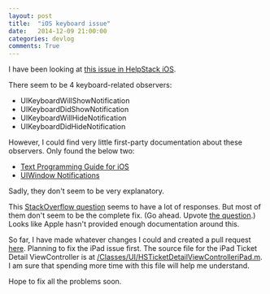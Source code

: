 ```yaml
---
layout: post
title:  "iOS keyboard issue"
date:   2014-12-09 21:00:00
categories: devlog
comments: True
---
```

I have been looking at [this issue in HelpStack iOS](https://github.com/happyfoxinc/helpstack/issues/20). 

There seem to be 4 keyboard-related observers:

* UIKeyboardWillShowNotification
* UIKeyboardDidShowNotification
* UIKeyboardWillHideNotification
* UIKeyboardDidHideNotification

However, I could find very little first-party documentation about these observers. Only found the below two:

* [Text Programming Guide for iOS](https://developer.apple.com/library/ios/documentation/StringsTextFonts/Conceptual/TextAndWebiPhoneOS/KeyboardManagement/KeyboardManagement.html)
* [UIWindow Notifications](https://developer.apple.com/library/ios/documentation/UIKit/Reference/UIWindow_Class/index.html#//apple_ref/c/data/UIKeyboardWillShowNotification)

Sadly, they don't seem to be very explanatory.

This [StackOverflow question](http://stackoverflow.com/questions/1126726/how-to-make-a-uitextfield-move-up-when-keyboard-is-present) seems to have a lot of responses. But most of them don't seem to be the complete fix. (Go ahead. Upvote [the question](http://stackoverflow.com/questions/1126726/how-to-make-a-uitextfield-move-up-when-keyboard-is-present).) Looks like Apple hasn't provided enough documentation around this.

So far, I have made whatever changes I could and created a pull request [here](https://github.com/happyfoxinc/helpstack/pull/33). Planning to fix the iPad issue first. The source file for the iPad Ticket Detail ViewController is at [/Classes/UI/HSTicketDetailViewControlleriPad.m](https://github.com/happyfoxinc/helpstack/blob/master/Classes/UI/HSTicketDetailViewControlleriPad.m). I am sure that spending more time with this file will help me understand.

Hope to fix all the problems soon.

